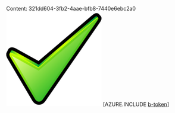 Content: 321dd604-3fb2-4aae-bfb8-7440e6ebc2a0![image](07077e0d-622e-4363-be0a-594dd4448f34.png)
[AZURE.INCLUDE [b-token](fabcf115-75f9-4c58-a385-f5a6aca168ff.md)]

